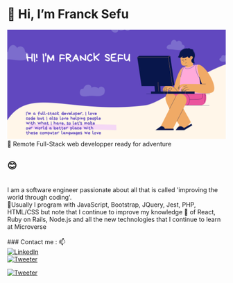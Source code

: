 <h1> 👋 Hi, I’m Franck Sefu</h1>
<img src='franck.png' alt='me'>
<br>👀 Remote Full-Stack web developper ready for adventure <h2>😊</h2>
<br>
I am a software engineer passionate about all that is called 'improving the world through coding'.<br>
💞️Usually I program with JavaScript, Bootstrap, JQuery, Jest, PHP, HTML/CSS but note that I continue to improve my knowledge 🌱 of React, Ruby on Rails, Node.js and all the new technologies that I continue to learn at Microverse
<br><br>
### Contact me :
📫
<br>
<a href="https://www.linkedin.com/in/franck-sefu-884705254/" target="_blank"><img src="https://img.shields.io/badge/LinkedIn-%230077B5.svg?&style=flat-square&logo=linkedin&logoColor=white" alt="LinkedIn"></a><br>
<a href="https://twitter.com/franck_sefu" target="_blank"><img src="https://img.shields.io/twitter/follow/franck_sefu?style=social" alt="Tweeter"></a><br>

<a href="https://github.com/francksefu" target="_blank"><img src="https://img.shields.io/github/followers/francksefu?label=franck_sefu&style=social" alt="Tweeter"></a><br>


<!--[![Twitter: Franck sefu](https://img.shields.io/twitter/follow/franck_sefu?style=social)]()<br>
[![GitHub: Franck sefu](https://img.shields.io/github/followers/francksefu?label=franck_sefu&style=social)]()<br>-->


<!--
- 👀 I’m interested by find the way to help others and make life eazy for people, i think it possible by coding
- 🌱I’m currently learning news about many language of prommation (javaScript, HTML5, Bootstrap,...)
- 💞️I’m looking to collaborate on project use javaScrip, HTML5, PHP, JQuery, Bootstrap
- 📫How to reach me at my address email francksefu1998@gmail.com
-->
<!--
francksefu/francksefu is a ✨ special ✨ repository because its `README.md` (this file) appears on your GitHub profile.
You can click the Preview link to take a look at your changes.
--->
